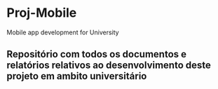 # Proj-Mobile
Mobile app development for University

## Repositório com todos os documentos e relatórios relativos ao desenvolvimento deste projeto em ambito universitário
